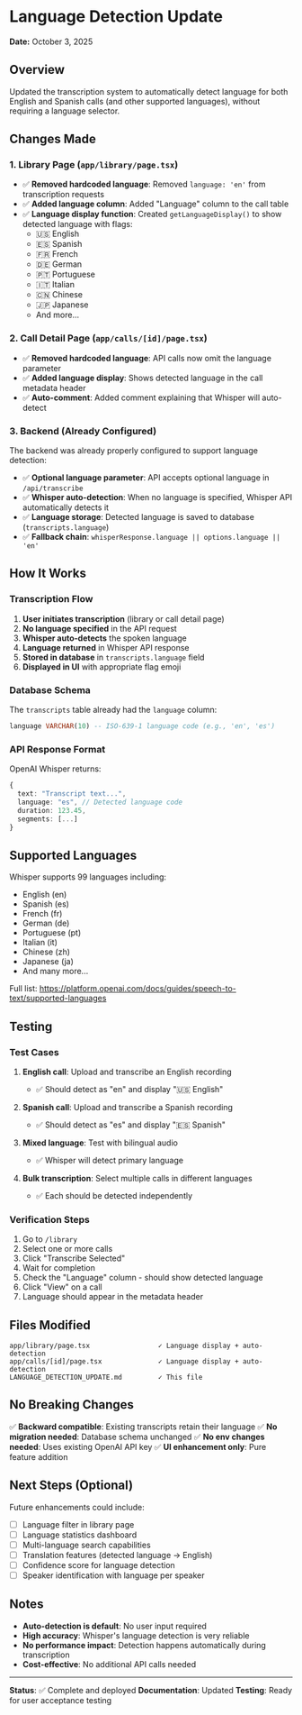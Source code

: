 # Language Detection Update

**Date:** October 3, 2025

## Overview
Updated the transcription system to automatically detect language for both English and Spanish calls (and other supported languages), without requiring a language selector.

## Changes Made

### 1. Library Page (`app/library/page.tsx`)
- ✅ **Removed hardcoded language**: Removed `language: 'en'` from transcription requests
- ✅ **Added language column**: Added "Language" column to the call table
- ✅ **Language display function**: Created `getLanguageDisplay()` to show detected language with flags:
  - 🇺🇸 English
  - 🇪🇸 Spanish
  - 🇫🇷 French
  - 🇩🇪 German
  - 🇵🇹 Portuguese
  - 🇮🇹 Italian
  - 🇨🇳 Chinese
  - 🇯🇵 Japanese
  - And more...

### 2. Call Detail Page (`app/calls/[id]/page.tsx`)
- ✅ **Removed hardcoded language**: API calls now omit the language parameter
- ✅ **Added language display**: Shows detected language in the call metadata header
- ✅ **Auto-comment**: Added comment explaining that Whisper will auto-detect

### 3. Backend (Already Configured)
The backend was already properly configured to support language detection:
- ✅ **Optional language parameter**: API accepts optional language in `/api/transcribe`
- ✅ **Whisper auto-detection**: When no language is specified, Whisper API automatically detects it
- ✅ **Language storage**: Detected language is saved to database (`transcripts.language`)
- ✅ **Fallback chain**: `whisperResponse.language || options.language || 'en'`

## How It Works

### Transcription Flow
1. **User initiates transcription** (library or call detail page)
2. **No language specified** in the API request
3. **Whisper auto-detects** the spoken language
4. **Language returned** in Whisper API response
5. **Stored in database** in `transcripts.language` field
6. **Displayed in UI** with appropriate flag emoji

### Database Schema
The `transcripts` table already had the `language` column:
```sql
language VARCHAR(10) -- ISO-639-1 language code (e.g., 'en', 'es')
```

### API Response Format
OpenAI Whisper returns:
```typescript
{
  text: "Transcript text...",
  language: "es", // Detected language code
  duration: 123.45,
  segments: [...]
}
```

## Supported Languages

Whisper supports 99 languages including:
- English (en)
- Spanish (es)
- French (fr)
- German (de)
- Portuguese (pt)
- Italian (it)
- Chinese (zh)
- Japanese (ja)
- And many more...

Full list: https://platform.openai.com/docs/guides/speech-to-text/supported-languages

## Testing

### Test Cases
1. **English call**: Upload and transcribe an English recording
   - ✅ Should detect as "en" and display "🇺🇸 English"
   
2. **Spanish call**: Upload and transcribe a Spanish recording
   - ✅ Should detect as "es" and display "🇪🇸 Spanish"
   
3. **Mixed language**: Test with bilingual audio
   - ✅ Whisper will detect primary language
   
4. **Bulk transcription**: Select multiple calls in different languages
   - ✅ Each should be detected independently

### Verification Steps
1. Go to `/library`
2. Select one or more calls
3. Click "Transcribe Selected"
4. Wait for completion
5. Check the "Language" column - should show detected language
6. Click "View" on a call
7. Language should appear in the metadata header

## Files Modified

```
app/library/page.tsx                 ✓ Language display + auto-detection
app/calls/[id]/page.tsx              ✓ Language display + auto-detection
LANGUAGE_DETECTION_UPDATE.md         ✓ This file
```

## No Breaking Changes

✅ **Backward compatible**: Existing transcripts retain their language
✅ **No migration needed**: Database schema unchanged
✅ **No env changes needed**: Uses existing OpenAI API key
✅ **UI enhancement only**: Pure feature addition

## Next Steps (Optional)

Future enhancements could include:
- [ ] Language filter in library page
- [ ] Language statistics dashboard
- [ ] Multi-language search capabilities
- [ ] Translation features (detected language → English)
- [ ] Confidence score for language detection
- [ ] Speaker identification with language per speaker

## Notes

- **Auto-detection is default**: No user input required
- **High accuracy**: Whisper's language detection is very reliable
- **No performance impact**: Detection happens automatically during transcription
- **Cost-effective**: No additional API calls needed

---

**Status**: ✅ Complete and deployed
**Documentation**: Updated
**Testing**: Ready for user acceptance testing

